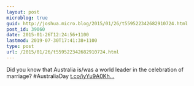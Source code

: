 ```yaml
---
layout: post
microblog: true
guid: http://joshua.micro.blog/2015/01/26/t559522342682910724.html
post_id: 39060
date: 2015-01-26T12:24:56+1100
lastmod: 2019-07-30T17:41:38+1100
type: post
url: /2015/01/26/t559522342682910724.html
---
```

Did you know that Australia is/was a world leader in the celebration of marriage? #AustraliaDay [t.co/iyYu9A0Kh...](http://t.co/iyYu9A0Kh9)
